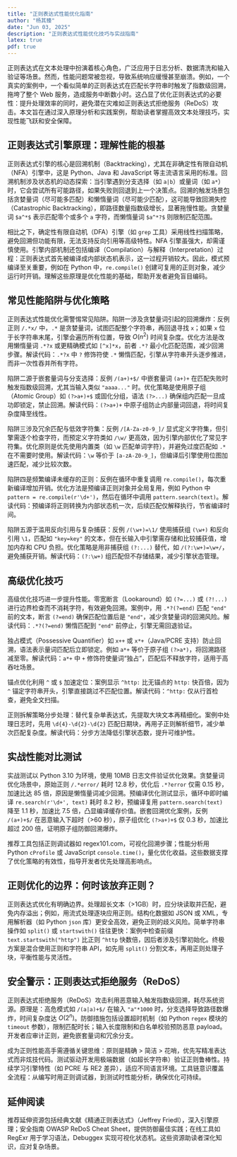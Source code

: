```yaml
---
title: "正则表达式性能优化指南"
author: "杨其臻"
date: "Jun 03, 2025"
description: "正则表达式性能优化技巧与实战指南"
latex: true
pdf: true
---
```


正则表达式在文本处理中扮演着核心角色，广泛应用于日志分析、数据清洗和输入验证等场景。然而，性能问题常被忽视，导致系统响应缓慢甚至崩溃。例如，一个真实的案例中，一个看似简单的正则表达式在匹配长字符串时触发了指数级回溯，拖垮了整个 Web 服务，造成服务中断数小时。这凸显了优化正则表达式的必要性：提升处理效率的同时，避免潜在灾难如正则表达式拒绝服务（ReDoS）攻击。本文旨在通过深入原理分析和实践案例，帮助读者掌握高效文本处理技巧，实现性能飞跃和安全保障。

## 正则表达式引擎原理：理解性能的根基  
正则表达式引擎的核心是回溯机制（Backtracking），尤其在非确定性有限自动机（NFA）引擎中，这是 Python、Java 和 JavaScript 等主流语言采用的标准。回溯机制涉及状态机的动态探索：当引擎遇到分支选择（如 `a|b`）或量词（如 `a*`）时，它会尝试所有可能路径，如果失败则回退到上一个决策点。回溯的触发场景包括贪婪量词（尽可能多匹配）和懒惰量词（尽可能少匹配），这可能导致回溯失控（Catastrophic Backtracking），即路径数量指数级增长，显著拖慢性能。贪婪量词 `$a^*$` 表示匹配零个或多个 `a` 字符，而懒惰量词 `$a^*?$` 则限制匹配范围。  

相比之下，确定性有限自动机（DFA）引擎（如 `grep` 工具）采用线性扫描策略，避免回溯但功能有限，无法支持反向引用等高级特性。NFA 引擎虽强大，却需谨慎使用。引擎内部机制还包括编译（Compilation）与解释（Interpretation）过程：正则表达式首先被编译成内部状态机表示，这一过程开销较大。因此，模式预编译至关重要，例如在 Python 中，`re.compile()` 创建可复用的正则对象，减少运行时开销。理解这些原理是优化性能的基础，帮助开发者避免盲目编码。

## 常见性能陷阱与优化策略  
正则表达式性能优化需警惕常见陷阱。陷阱一涉及贪婪量词引起的回溯爆炸：反例正则 `/.*x/` 中，`.*` 是贪婪量词，试图匹配整个字符串，再回退寻找 `x`；如果 `x` 位于长字符串末尾，引擎会遍历所有位置，导致 $O(n^2)$ 时间复杂度。优化方法是改用懒惰量词 `.*?x` 或更精确模式如 `[^x]*x`，前者 `.*?` 最小化匹配范围，减少回溯步骤。解读代码：`.*?x` 中 `?` 修饰符使 `.*` 懒惰匹配，引擎从字符串开头逐步推进，而非一次性吞并所有字符。  

陷阱二源于嵌套量词与分支选择：反例 `/(a+)+$/` 中嵌套量词 `(a+)+` 在匹配失败时触发指数级回溯，尤其当输入类似 `"aaaa..."` 时。优化策略是使用原子组（Atomic Group）如 `(?>a+)+$` 或固化分组，语法 `(?>...)` 确保组内匹配一旦成功即锁定，禁止回溯。解读代码：`(?>a+)+` 中原子组防止内部量词回退，将时间复杂度降至线性。  

陷阱三涉及冗余匹配与低效字符集：反例 `/[A-Za-z0-9_]/` 显式定义字符集，但引擎需逐个检查字符，而预定义字符类如 `/\w/` 更高效，因为引擎内部优化了常见字符集。优化原则是优先使用内置类（如 `\w` 匹配单词字符），并避免过度匹配如 `.*` 在不需要时使用。解读代码：`\w` 等价于 `[a-zA-Z0-9_]`，但编译后引擎使用位图加速匹配，减少比较次数。  

陷阱四是频繁编译未缓存的正则：反例在循环中重复调用 `re.compile()`，每次重新编译增加开销。优化方法是预编译正则对象并全局复用，例如 Python 中 `pattern = re.compile(r'\d+')`，然后在循环中调用 `pattern.search(text)`。解读代码：预编译将正则转换为内部状态机一次，后续匹配仅解释执行，节省编译时间。  

陷阱五源于滥用反向引用与复杂捕获：反例 `/(\w+)=\1/` 使用捕获组 `(\w+)` 和反向引用 `\1`，匹配如 `"key=key"` 的文本，但在长输入中引擎需存储和比较捕获值，增加内存和 CPU 负担。优化策略是用非捕获组 `(?:...)` 替代，如 `/(?:\w+)=\w+/`，避免捕获开销。解读代码：`(?:\w+)` 组匹配但不存储结果，减少引擎状态管理。

## 高级优化技巧  
高级优化技巧进一步提升性能。零宽断言（Lookaround）如 `(?=...)` 或 `(?!...)` 进行边界检查而不消耗字符，有效避免回溯。案例中，用 `.*?(?=end)` 匹配 `"end"` 前的文本，断言 `(?=end)` 确保匹配位置后是 `"end"`，减少贪婪量词的回溯风险。解读代码：`.*?(?=end)` 懒惰匹配到 `"end"` 前停止，引擎无需回退验证。  

独占模式（Possessive Quantifier）如 `x++` 或 `x*+`（Java/PCRE 支持）防止回溯，语法表示量词匹配后立即锁定。例如 `a*+` 等价于原子组 `(?>a*)`，将回溯路径减至零。解读代码：`a*+` 中 `+` 修饰符使量词“独占”，匹配后不释放字符，适用于高吞吐场景。  

锚点优化利用 `^` 或 `$` 加速定位：案例显示 `^http:` 比无锚点的 `http:` 快百倍，因为 `^` 锚定字符串开头，引擎直接跳过不匹配位置。解读代码：`^http:` 仅从行首检查，避免全文扫描。  

正则拆解策略分步处理：替代复杂单表达式，先提取大块文本再精细化。案例中处理日志时，先用 `\d{4}-\d{2}-\d{2}` 匹配日期块，再用子正则解析细节，减少单次匹配复杂度。解读代码：分步方法降低引擎状态数，提升可维护性。

## 实战性能对比测试  
实战测试以 Python 3.10 为环境，使用 10MB 日志文件验证优化效果。贪婪量词优化场景中，原始正则 `/.*error/` 耗时 12.8 秒，优化后 `.*?error` 仅需 0.15 秒，加速比达 85 倍，原因是懒惰量词减少回溯。预编译优化测试显示，循环中即时编译 `re.search(r'\d+', text)` 耗时 8.2 秒，预编译复用 `pattern.search(text)` 降至 1.1 秒，加速比 7.5 倍，凸显编译缓存价值。嵌套回溯优化案例，反例 `/(a+)+$/` 在恶意输入下超时（>60 秒），原子组优化 `(?>a+)+$` 仅 0.3 秒，加速比超过 200 倍，证明原子组防御回溯爆炸。  

推荐工具包括正则调试器如 regex101.com，可视化回溯步骤；性能分析用 Python `cProfile` 或 JavaScript `console.time()`，量化优化收益。这些数据支撑了优化策略的有效性，指导开发者优先处理高影响点。

## 正则优化的边界：何时该放弃正则？  
正则表达式优化有明确边界。处理超长文本（>1GB）时，应分块读取并匹配，避免内存溢出；例如，用流式处理逐块应用正则。结构化数据如 JSON 或 XML，专用解析器（如 Python `json` 库）更安全高效，避免正则的歧义风险。简单字符串操作如 `split()` 或 `startswith()` 往往更快：案例中检查前缀 `text.startswith("http")` 比正则 `^http` 快数倍，因后者涉及引擎初始化。终极方案是混合使用正则和字符串 API，如先用 `split()` 分割文本，再用正则处理子块，平衡性能与灵活性。

## 安全警示：正则表达式拒绝服务（ReDoS）  
正则表达式拒绝服务（ReDoS）攻击利用恶意输入触发指数级回溯，耗尽系统资源。原理是：高危模式如 `/(a|a)+$/` 在输入 `"a"*1000` 时，分支选择导致路径数爆炸，时间复杂度达 $O(2^n)$。防御措施包括设置超时机制（如 Python `regex` 模块的 `timeout` 参数），限制匹配时长；输入长度限制和白名单校验预防恶意 payload。开发者应审计正则，避免嵌套量词和冗余分支。

成为正则性能高手需遵循关键思维：原则是精确 > 简洁 > 花哨，优先写精准表达式而非炫技代码。测试驱动开发用极端数据（如超长字符串）验证正则鲁棒性。持续学习引擎特性（如 PCRE 与 RE2 差异），适应不同语言环境。工具链意识覆盖全流程：从编写时用正则调试器，到测试时性能分析，确保优化可持续。

## 延伸阅读  
推荐延伸资源包括经典文献《精通正则表达式》（Jeffrey Friedl），深入引擎原理；安全指南 OWASP ReDoS Cheat Sheet，提供防御最佳实践；在线工具如 RegExr 用于学习语法，Debuggex 实现可视化状态机。这些资源助读者深化知识，应对复杂场景。
